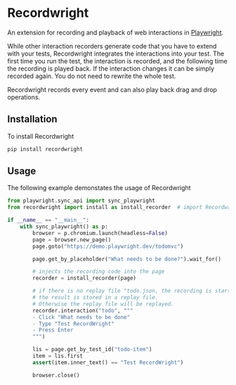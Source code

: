 # Recordwright

An extension for recording and playback of web interactions in [Playwright](https://pypi.python.org/pypi/playwright/).


While other interaction recorders generate code that you have to extend with your tests, Recordwright integrates the interactions into your test. The first time you run the test, the interaction is recorded, and the following time the recording is played back. If the interaction changes it can be simply recorded again. You do not need to rewrite the whole test.

Recordwright records every event and can also play back drag and drop operations.

## Installation

To install Recordwright
```bash
pip install recordwright
```

## Usage

The following example demonstates  the usage of Recordwright

```python
from playwright.sync_api import sync_playwright
from recordwright import install as install_recorder  # import Recordwright

if __name__ == "__main__":
    with sync_playwright() as p:
        browser = p.chromium.launch(headless=False)
        page = browser.new_page()
        page.goto("https://demo.playwright.dev/todomvc")

        page.get_by_placeholder("What needs to be done?").wait_for()

        # injects the recording code into the page
        recorder = install_recorder(page)

        # if there is no replay file "todo.json, the recording is started and 
        # the result is stored in a replay file.
        # Otherwise the replay file will be replayed.
        recorder.interaction("todo", """
        - Click "What needs to be done"
        - Type "Test RecordWright"
        - Press Enter
        """)

        lis = page.get_by_test_id("todo-item")
        item = lis.first
        assert(item.inner_text() == "Test RecordWright")

        browser.close()
```
